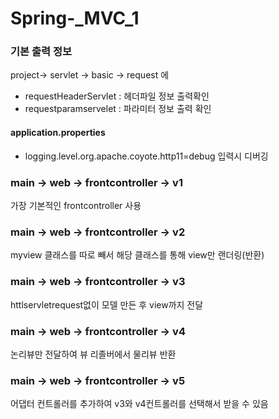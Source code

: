 ﻿# Spring-_MVC_1
 
 ### 기본 출력 정보
 
   project-> servlet -> basic -> request 에

  * requestHeaderServlet : 헤더파일 정보 출력확인
  * requestparamservelet : 파라미터 정보 출력 확인


#### application.properties

* logging.level.org.apache.coyote.http11=debug
입력시 디버깅 

### main -> web -> frontcontroller -> v1
가장 기본적인 frontcontroller 사용

### main -> web -> frontcontroller -> v2
myview 클래스를 따로 빼서 해당 클래스를 통해 view만 랜더링(반환)

### main -> web -> frontcontroller -> v3
httlservletrequest없이 모델 만든 후 view까지 전달

### main -> web -> frontcontroller -> v4
논리뷰만 전달하여 뷰 리졸버에서 물리뷰 반환

### main -> web -> frontcontroller -> v5
어댑터 컨트롤러를 추가하여 v3와 v4컨트롤러를 선택해서 받을 수 있음
